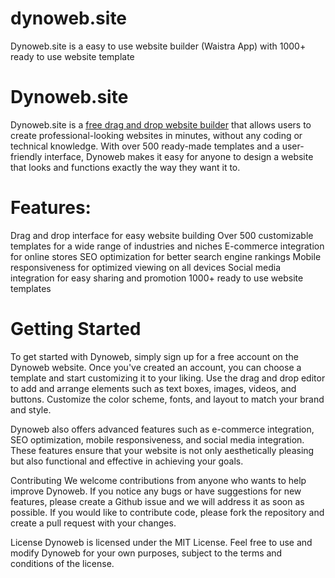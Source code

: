 # dynoweb.site
Dynoweb.site is a easy to use website builder (Waistra App) with 1000+ ready to use website template 
<h1>Dynoweb.site</h1>
Dynoweb.site is a <a href="https://dynoweb.site">free drag and drop website builder</a> that allows users to create professional-looking websites in minutes, without any coding or technical knowledge. With over 500 ready-made templates and a user-friendly interface, Dynoweb makes it easy for anyone to design a website that looks and functions exactly the way they want it to.

<h1>Features:</h1>

Drag and drop interface for easy website building
Over 500 customizable templates for a wide range of industries and niches
E-commerce integration for online stores
SEO optimization for better search engine rankings
Mobile responsiveness for optimized viewing on all devices
Social media integration for easy sharing and promotion
1000+ ready to use website templates

<h1>Getting Started</h1>

To get started with Dynoweb, simply sign up for a free account on the Dynoweb website. Once you've created an account, you can choose a template and start customizing it to your liking. Use the drag and drop editor to add and arrange elements such as text boxes, images, videos, and buttons. Customize the color scheme, fonts, and layout to match your brand and style.

Dynoweb also offers advanced features such as e-commerce integration, SEO optimization, mobile responsiveness, and social media integration. These features ensure that your website is not only aesthetically pleasing but also functional and effective in achieving your goals.

Contributing
We welcome contributions from anyone who wants to help improve Dynoweb. If you notice any bugs or have suggestions for new features, please create a Github issue and we will address it as soon as possible. If you would like to contribute code, please fork the repository and create a pull request with your changes.

License
Dynoweb is licensed under the MIT License. Feel free to use and modify Dynoweb for your own purposes, subject to the terms and conditions of the license.
